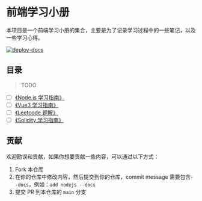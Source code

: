 # 前端学习小册

本项目是一个前端学习小册的集合，主要是为了记录学习过程中的一些笔记，以及一些学习心得。

[![deploy-docs](https://github.com/aaronlamz/open-ebook/actions/workflows/deploy-docs.yml/badge.svg)](https://github.com/aaronlamz/open-ebook/actions/workflows/deploy-docs.yml)

## 目录
> TODO
<!-- 未完成 -->
- [ ] [《Node.js 学习指南》](https://www.ultimate-kernel.fun/open-ebook/nodejs/)
- [ ] [《Vue3 学习指南》](https://www.ultimate-kernel.fun/open-ebook/vue3/)
- [ ] [《Leetcode 题解》](https://www.ultimate-kernel.fun/open-ebook/leetcode/)
- [ ] [《Solidity 学习指南》](https://www.ultimate-kernel.fun/open-ebook/solidity/)

## 贡献 
欢迎勘误和贡献，如果你想要贡献一些内容，可以通过以下方式：
1. Fork 本仓库
2. 在你的仓库中修改内容，然后提交到你的仓库，commit message 需要包含`--docs`，例如：`add nodejs --docs`
3. 提交 PR 到本仓库的 `main` 分支

